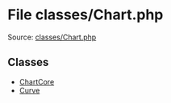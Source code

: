 File classes/Chart.php
=========

Source: [classes/Chart.php](https://github.com/PrestaShop/PrestaShop/blob/1.5.6.1/classes/Chart.php)


Classes
-------

* [ChartCore](class.ChartCore.md)
* [Curve](class.Curve.md)

